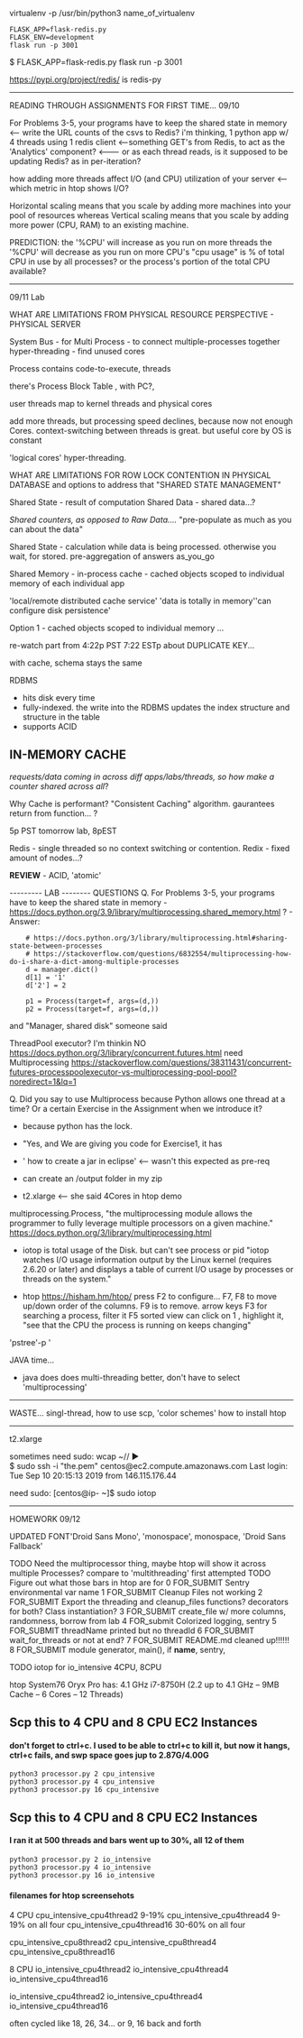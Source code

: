 

virtualenv -p /usr/bin/python3 name_of_virtualenv  

```
FLASK_APP=flask-redis.py
FLASK_ENV=development
flask run -p 3001
```

$ FLASK_APP=flask-redis.py flask run -p 3001

https://pypi.org/project/redis/ is redis-py



-----------------------------------------------------------
READING THROUGH ASSIGNMENTS FOR FIRST TIME...
09/10

For Problems 3-5, your programs have to keep the shared state in memory <-- write the URL counts of the csvs to Redis?
i'm thinking, 1 python app w/ 4 threads using 1 redis client <--something GET's from Redis, to act as the 'Analytics' component?
<--- or as each thread reads, is it supposed to be updating Redis? as in per-iteration?
 

how adding more threads affect I/O (and CPU)  utilization of your server <-- which metric in htop shows I/O?

Horizontal scaling means that you scale by adding more machines into your pool of resources whereas Vertical scaling means that you scale by adding more power (CPU, RAM) to an existing machine.


PREDICTION:
the '%CPU' will increase as you run on more threads
the '%CPU' will decrease as you run on more CPU's
"cpu usage" is % of total CPU in use by all processes? or the process's portion of the total CPU available?


-------------------------------------------------------------------------------

09/11 Lab

WHAT ARE LIMITATIONS FROM PHYSICAL RESOURCE PERSPECTIVE - PHYSICAL SERVER

System Bus - for Multi Process - to connect multiple-processes together
hyper-threading - find unused cores


Process contains code-to-execute, threads


there's Process Block Table , with PC?,


user threads map to kernel threads and physical cores


add more threads, but processing speed declines, because now not enough Cores.
context-switching between threads is great. but useful core by OS is constant



'logical cores' hyper-threading.



WHAT ARE LIMITATIONS FOR ROW LOCK CONTENTION IN PHYSICAL DATABASE
and options to address that
"SHARED STATE MANAGEMENT"

Shared State - result of computation
Shared Data - shared data...?


*Shared counters, as opposed to Raw Data....*
"pre-populate as much as you can about the data"


Shared State - calculation while data is being processed. otherwise you wait, for stored. pre-aggregation of answers as_you_go


Shared Memory - in-process cache - cached objects scoped to individual memory of each individual app

'local/remote distributed cache service' 'data is totally in memory''can configure disk persistence'



Option 1 - cached objects scoped to individual memory 
...


re-watch part from 4:22p PST 7:22 ESTp about DUPLICATE KEY...

with cache, schema stays the same


RDBMS
- hits disk every time
- fully-indexed. the write into the RDBMS updates the index structure and structure in the table
- supports ACID


IN-MEMORY CACHE
- 

*requests/data coming in across diff apps/labs/threads, so how make a counter shared across all*?



Why Cache is performant?
"Consistent Caching" algorithm. gaurantees return from function...
?


5p PST tomorrow lab, 8pEST


Redis - single threaded so no context switching or contention.
Redix - fixed amount of nodes...?


**REVIEW** - ACID, 'atomic'




--------- LAB --------
QUESTIONS
Q. For Problems 3-5, your programs have to keep the shared state in memory
    - https://docs.python.org/3.9/library/multiprocessing.shared_memory.html ?
    - Answer:
```
    # https://docs.python.org/3/library/multiprocessing.html#sharing-state-between-processes
    # https://stackoverflow.com/questions/6832554/multiprocessing-how-do-i-share-a-dict-among-multiple-processes
    d = manager.dict()
    d[1] = '1'
    d['2'] = 2

    p1 = Process(target=f, args=(d,))
    p2 = Process(target=f, args=(d,))
```
and "Manager, shared disk" someone said

ThreadPool executor? I'm thinkin NO https://docs.python.org/3/library/concurrent.futures.html need Multiprocessing
https://stackoverflow.com/questions/38311431/concurrent-futures-processpoolexecutor-vs-multiprocessing-pool-pool?noredirect=1&lq=1


Q. Did you say to use Multiprocess because Python allows one thread at a time? Or a certain Exercise in the Assignment when we introduce it?
- because python has the lock.
- "Yes, and We are giving you code for Exercise1, it has 
- ' how to create a jar in eclipse' <-- wasn't this expected as pre-req


- can create an /output folder in my zip
- t2.xlarge <-- she said 4Cores in htop demo


multiprocessing.Process,
"the multiprocessing module allows the programmer to fully leverage multiple processors on a given machine."
https://docs.python.org/3/library/multiprocessing.html

- iotop is total usage of the Disk. but can't see process or pid
"iotop watches I/O usage information output by the Linux kernel (requires 2.6.20 or later) and displays a table of current I/O usage by processes or threads on the system."

- htop 
https://hisham.hm/htop/
press F2 to configure... F7, F8 to move up/down order of the columns. F9 is to remove. arrow keys
F3 for searching a process, filter it
F5 sorted view
can click on 1 , highlight it, "see that the CPU the process is running on keeps changing"



'pstree'-p <pid>'



JAVA time...
- java does does multi-threading better, don't have to select 'multiprocessing'








------------------------------------------------------------------------------
WASTE...
singl-thread, how to use scp,
'color schemes'
how to install htop






-------
t2.xlarge

sometimes need sudo:
 wcap  ~/<some>/<where> ▶  
 $ sudo ssh -i "the.pem" centos@ec2<params>.compute.amazonaws.com
Last login: Tue Sep 10 20:15:13 2019 from 146.115.176.44


need sudo:
[centos@ip-<IPv4> ~]$ sudo iotop


---------------
HOMEWORK 09/12

UPDATED FONT'Droid Sans Mono', 'monospace', monospace, 'Droid Sans Fallback'


TODO Need the multiprocessor thing, maybe htop will show it across multiple Processes? compare to 'multithreading' first attempted
TODO Figure out what those bars in htop are for
0 FOR_SUBMIT Sentry environmental var name
1 FOR_SUBMIT Cleanup Files not working
2 FOR_SUBMIT Export the threading and cleanup_files functions? decorators for both? Class instantiation?
3 FOR_SUBMIT create_file w/ more columns, randomness, borrow from lab
4 FOR_submit Colorized logging, sentry
5 FOR_SUBMIT threadName printed but no threadId
6 FOR_SUBMIT wait_for_threads or not at end?
7 FOR_SUBMIT README.md cleaned up!!!!!!
8 FOR_SUBMIT module generator, main(), if __name__, sentry, 

TODO iotop for io_intensive 4CPU, 8CPU

htop
System76 Oryx Pro has:
4.1 GHz i7-8750H (2.2 up to 4.1 GHz – 9MB Cache – 6 Cores – 12 Threads)

## Scp this to 4 CPU and 8 CPU EC2 Instances
#### don't forget to ctrl+c. I used to be able to ctrl+c to kill it, but now it hangs, ctrl+c fails, and swp space goes jup to 2.87G/4.00G 
```
python3 processor.py 2 cpu_intensive
python3 processor.py 4 cpu_intensive
python3 processor.py 16 cpu_intensive
```
## Scp this to 4 CPU and 8 CPU EC2 Instances
#### I ran it at 500 threads and bars went up to 30%, all 12 of them
```
python3 processor.py 2 io_intensive
python3 processor.py 4 io_intensive
python3 processor.py 16 io_intensive
```


#### filenames for htop screensehots
4 CPU
cpu_intensive_cpu4thread2 9-19%
cpu_intensive_cpu4thread4 9-19% on all four
cpu_intensive_cpu4thread16 30-60% on all four

cpu_intensive_cpu8thread2
cpu_intensive_cpu8thread4
cpu_intensive_cpu8thread16


8 CPU
io_intensive_cpu4thread2
io_intensive_cpu4thread4
io_intensive_cpu4thread16

io_intensive_cpu4thread2
io_intensive_cpu4thread4
io_intensive_cpu4thread16


often cycled like 18, 26, 34...
or 9, 16 back and forth